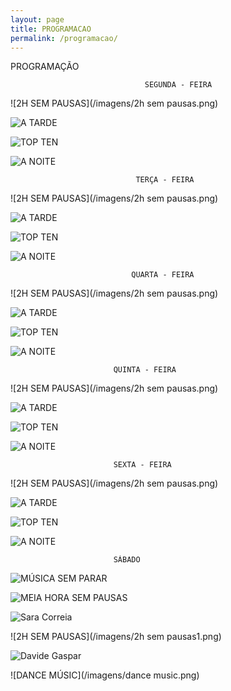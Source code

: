 ```yaml
---
layout: page
title: PROGRAMACAO
permalink: /programacao/
---
```

PROGRAMAÇÃO

                                  SEGUNDA - FEIRA

![2H SEM PAUSAS](/imagens/2h sem pausas.png)

![A TARDE](/imagens/atarde.png)

![TOP TEN](/imagens/topten.png)

![A NOITE](/imagens/aanoite.png)

                                TERÇA - FEIRA

![2H SEM PAUSAS](/imagens/2h sem pausas.png)

![A TARDE](/imagens/atarde.png)

![TOP TEN](/imagens/topten.png)

![A NOITE](/imagens/aanoite.png)


                               QUARTA - FEIRA

![2H SEM PAUSAS](/imagens/2h sem pausas.png)

![A TARDE](/imagens/atarde.png)

![TOP TEN](/imagens/topten.png)

![A NOITE](/imagens/aanoite.png)


                           QUINTA - FEIRA

![2H SEM PAUSAS](/imagens/2h sem pausas.png)

![A TARDE](/imagens/atarde.png)

![TOP TEN](/imagens/topten.png)

![A NOITE](/imagens/aanoite.png)


                           SEXTA - FEIRA

![2H SEM PAUSAS](/imagens/2h sem pausas.png)

![A TARDE](/imagens/atarde.png)

![TOP TEN](/imagens/topten.png)

![A NOITE](/imagens/aanoite.png)


                           SÁBADO

![MÚSICA SEM PARAR](/imagens/musicasemparar.png)

![MEIA HORA SEM PAUSAS](/imagens/meiahorasempausas.png)

![Sara Correia](/imagens/saracorreia2.png)

![2H SEM PAUSAS](/imagens/2h sem pausas1.png)

![Davide Gaspar](/imagens/davidegaspar1.png)

![DANCE MÚSIC](/imagens/dance music.png)
